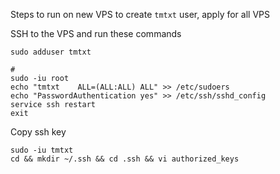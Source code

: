 Steps to run on new VPS to create `tmtxt` user, apply for all VPS

SSH to the VPS and run these commands

```console
sudo adduser tmtxt

#
sudo -iu root
echo "tmtxt    ALL=(ALL:ALL) ALL" >> /etc/sudoers
echo "PasswordAuthentication yes" >> /etc/ssh/sshd_config
service ssh restart
exit
```

Copy ssh key
```console
sudo -iu tmtxt
cd && mkdir ~/.ssh && cd .ssh && vi authorized_keys
```